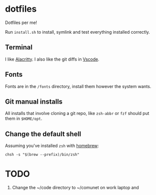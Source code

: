 # dotfiles

Dotfiles per me!

Run `install.sh` to install, symlink and test everything installed correctly.

## Terminal

I like [Alacritty](https://github.com/alacritty/alacritty). I also like the git
diffs in [Vscode](https://code.visualstudio.com/docs/setup/setup-overview).

## Fonts

Fonts are in the `/fonts` directory, install them however the system wants.

## Git manual installs

All installs that involve cloning a git repo, like `zsh-abbr` or `fzf` should
put them in `$HOME/opt`.

## Change the default shell

Assuming you've installed `zsh` with [homebrew](https://brew.sh/):

```
chsh -s "$(brew --prefix)/bin/zsh"
```

# TODO

1. Change the ~/code directory to ~/comunet on work laptop and
